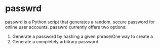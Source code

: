 # passwrd

passwrd is a Python script that generates a random, secure password for online user accounts. passwrd currently offers two options:

1. Generate a password by hashing a given phrase\One way to create a
2. Generate a completely arbitrary password
